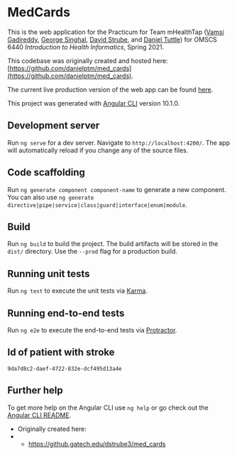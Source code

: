 # MedCards

This is the web application for the Practicum for Team mHealthTap ([Vamsi Gadireddy](https://github.gatech.edu/vgadireddy3), [George Singhal](https://github.gatech.edu/gsinghal9), [David Strube](https://github.gatech.edu/dstrube3), and [Daniel Tuttle](https://github.gatech.edu/dtuttle8)) for OMSCS 6440 _Introduction to Health Informatics_, Spring 2021.

This codebase was originally created and hosted here: [https://github.com/danielptm/med_cards](https://github.com/danielptm/med_cards).

The current live production version of the web app can be found [here](http://exampletestingterrastartup.s3-website-us-east-1.amazonaws.com/search).

This project was generated with [Angular CLI](https://github.com/angular/angular-cli) version 10.1.0.

## Development server

Run `ng serve` for a dev server. Navigate to `http://localhost:4200/`. The app will automatically reload if you change any of the source files.

## Code scaffolding

Run `ng generate component component-name` to generate a new component. You can also use `ng generate directive|pipe|service|class|guard|interface|enum|module`.

## Build

Run `ng build` to build the project. The build artifacts will be stored in the `dist/` directory. Use the `--prod` flag for a production build.

## Running unit tests

Run `ng test` to execute the unit tests via [Karma](https://karma-runner.github.io).

## Running end-to-end tests

Run `ng e2e` to execute the end-to-end tests via [Protractor](http://www.protractortest.org/).

## Id of patient with stroke
```
9da7d8c2-daef-4722-832e-dcf495d13a4e
```



## Further help

To get more help on the Angular CLI use `ng help` or go check out the [Angular CLI README](https://github.com/angular/angular-cli/blob/master/README.md).

* Originally created here:
* * https://github.gatech.edu/dstrube3/med_cards